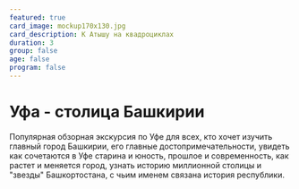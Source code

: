 ```yaml
---
featured: true
card_image: mockup170x130.jpg
card_description: К Атышу на квадроциклах
duration: 3
group: false
age: false
program: false
---
```


# Уфа - столица Башкирии

Популярная обзорная экскурсия по Уфе для всех, кто хочет изучить главный город Башкирии, его главные достопримечательности, увидеть как сочетаются в Уфе старина и юность, прошлое и современность, как растет и меняется город, узнать историю миллионной столицы и "звезды" Башкортостана, с чьим именем связана история республики.
